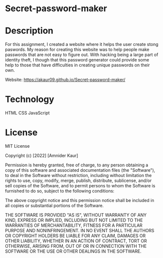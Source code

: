 # Secret-password-maker

# Description
For this assignment, I created a website where it helps the user create stong paswords. My reason for creating this website was to help people make passwords that are not easy to figure out. With hacking being a large part of identity theft, I though that this password generator could provide some help to those that have difficulties in creating unique passwords on their own. 

Website:
https://akaur09.github.io/Secret-password-maker/ 

# Technology
HTML
CSS
JavaScript

# License

MIT License

Copyright (c) [2022] [Amnider Kaur]

Permission is hereby granted, free of charge, to any person obtaining a copy of this software and associated documentation files (the "Software"), to deal in the Software without restriction, including without limitation the rights to use, copy, modify, merge, publish, distribute, sublicense, and/or sell copies of the Software, and to permit persons to whom the Software is furnished to do so, subject to the following conditions:

The above copyright notice and this permission notice shall be included in all copies or substantial portions of the Software.

THE SOFTWARE IS PROVIDED "AS IS", WITHOUT WARRANTY OF ANY KIND, EXPRESS OR IMPLIED, INCLUDING BUT NOT LIMITED TO THE WARRANTIES OF MERCHANTABILITY, FITNESS FOR A PARTICULAR PURPOSE AND NONINFRINGEMENT. IN NO EVENT SHALL THE AUTHORS OR COPYRIGHT HOLDERS BE LIABLE FOR ANY CLAIM, DAMAGES OR OTHER LIABILITY, WHETHER IN AN ACTION OF CONTRACT, TORT OR OTHERWISE, ARISING FROM, OUT OF OR IN CONNECTION WITH THE SOFTWARE OR THE USE OR OTHER DEALINGS IN THE SOFTWARE.
